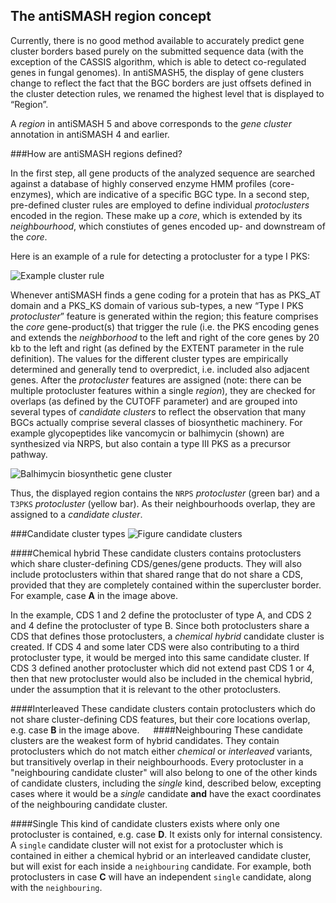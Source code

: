 ## The antiSMASH region concept

Currently, there is no good method available to accurately predict gene cluster borders based purely on the submitted sequence data (with the exception of the CASSIS algorithm, which is able to detect co-regulated genes in fungal genomes).
In antiSMASH5, the display of gene clusters change to reflect the fact that the BGC borders are just offsets defined in the cluster detection rules, we renamed the highest level that is displayed to “Region”.

A *region* in antiSMASH 5 and above corresponds to the *gene cluster* annotation in antiSMASH 4 and earlier.

###How are antiSMASH regions defined?

In the first step, all gene products of the analyzed sequence are searched against a database of highly conserved enzyme HMM profiles (core-enzymes), which are indicative of a specific BGC type.
In a second step, pre-defined cluster rules are employed to define individual *protoclusters* encoded in the region.
These make up a *core*, which is extended by its *neighbourhood*, which constiutes of genes encoded up- and downstream of the *core*.

Here is an example of a rule for detecting a protocluster for a type I PKS:

![Example cluster rule](/img/clusterrules.png)

Whenever antiSMASH finds a gene coding for a protein that has as PKS\_AT domain and a PKS\_KS domain of various sub-types, a new “Type I PKS *protocluster*” feature is generated within the region; this feature comprises the *core* gene-product(s) that trigger the rule (i.e. the PKS encoding genes and extends the *neighborhood* to the left and right of the core genes by 20 kb to the left and right (as defined by the EXTENT parameter in the rule definition).
The values for the different cluster types are empirically determined and generally tend to overpredict, i.e. included also adjacent genes.
After the *protocluster* features are assigned (note: there can be multiple protocluster features within a single *region*), they are checked for overlaps (as defined by the CUTOFF parameter) and are grouped into several types of *candidate clusters* to reflect the observation that many BGCs actually comprise several classes of biosynthetic machinery. For example glycopeptides like vancomycin or balhimycin (shown) are synthesized via NRPS, but also contain a type III PKS as a precursor pathway.


![Balhimycin biosynthetic gene cluster](/img/bal-cluster.png)

Thus, the displayed region contains the `NRPS` *protocluster* (green bar) and a `T3PKS` *protocluster* (yellow bar).
As their neighbourhoods overlap, they are assigned to a *candidate cluster*.

###Candidate cluster types
![Figure candidate clusters](/img/regionLogic.png)


####Chemical hybrid
These candidate clusters contains protoclusters which share cluster-defining CDS/genes/gene products.
They will also include protoclusters within that shared range that do
not share a CDS, provided that they are completely contained within the supercluster border.
For example, case **A** in the image above.

In the example, CDS 1 and 2 define the protocluster of type A, and CDS 2 and 4 define the protocluster of type B.
Since both protoclusters share a CDS that defines those protoclusters, a *chemical hybrid* candidate cluster is created.
If CDS 4 and some later CDS were also contributing to a third protocluster type, it would be merged into this same candidate cluster.
If CDS 3 defined another protocluster which did not extend past CDS 1 or 4, then that new protocluster would also be included in the chemical hybrid,
under the assumption that it is relevant to the other protoclusters.


####Interleaved
These candidate clusters contain protoclusters which do not share cluster-defining CDS features,
but their core locations overlap, e.g. case **B** in the image above.
 
####Neighbouring
These candidate clusters are the weakest form of hybrid candidates.
They contain protoclusters which do not match either *chemical* or *interleaved* variants,
but transitively overlap in their neighbourhoods.
Every protocluster in a "neighbouring candidate cluster" will also belong to one of the other kinds of candidate clusters, including the *single* kind, described below,
excepting cases where it would be a *single* candidate **and** have the exact coordinates of the neighbouring candidate cluster.

####Single
This kind of candidate clusters exists where only one protocluster is contained, e.g. case **D**.
It exists only for internal consistency.
A `single` candidate cluster will not exist for a protocluster which is contained in either a chemical hybrid or an interleaved candidate cluster,
but will exist for each inside a `neighbouring` candidate.
For example, both protoclusters in case **C** will have an independent `single` candidate, along with the `neighbouring`.
